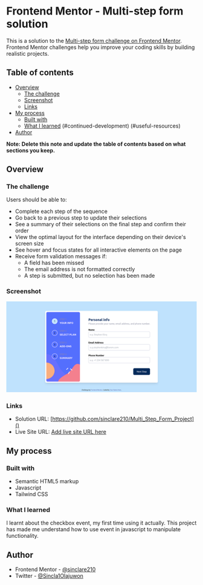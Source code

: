 # Frontend Mentor - Multi-step form solution

This is a solution to the [Multi-step form challenge on Frontend Mentor](https://www.frontendmentor.io/challenges/multistep-form-YVAnSdqQBJ). Frontend Mentor challenges help you improve your coding skills by building realistic projects. 

## Table of contents

- [Overview](#overview)
  - [The challenge](#the-challenge)
  - [Screenshot](#screenshot)
  - [Links](#links)
- [My process](#my-process)
  - [Built with](#built-with)
  - [What I learned](#what-i-learned)
(#continued-development)
(#useful-resources)
- [Author](#author)


**Note: Delete this note and update the table of contents based on what sections you keep.**

## Overview

### The challenge

Users should be able to:

- Complete each step of the sequence
- Go back to a previous step to update their selections
- See a summary of their selections on the final step and confirm their order
- View the optimal layout for the interface depending on their device's screen size
- See hover and focus states for all interactive elements on the page
- Receive form validation messages if:
  - A field has been missed
  - The email address is not formatted correctly
  - A step is submitted, but no selection has been made

### Screenshot

![](/screencapture-127-0-0-1-5500-src-2024-09-02-19_11_33.png)





### Links

- Solution URL: [https://github.com/sinclare210/Multi_Step_Form_Project]()
- Live Site URL: [Add live site URL here](https://multi-step-form-project-pjvp.vercel.app/)

## My process

### Built with

- Semantic HTML5 markup
- Javascript
- Tailwind CSS


### What I learned

I learnt about the checkbox event, my first time using it actually. This project has made me understand how to use event in javascript to manipulate functionality.


## Author

- Frontend Mentor - [@sinclare210](https://www.frontendmentor.io/profile/sinclare210)
- Twitter - [@Sincla1Olajuwon](https://x.com/Sincla1Olajuwon?t=9Rl_pnqS5YlDRBy-PVlhWQ&s=09)



